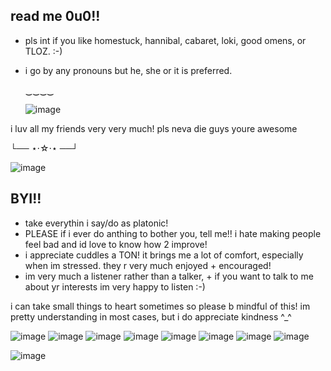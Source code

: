 ## read me 0u0!!

 - pls int if you like homestuck, hannibal, cabaret, loki, good omens, or TLOZ. :-)
 - 
     i go by any pronouns but he, she or it is preferred.

   ‿‿‿‿ 

   ![image](https://github.com/user-attachments/assets/da500027-c5f0-492e-be02-623bff6d5f50)

i luv all my friends very very much! pls neva die guys youre awesome

└── ⋆⋅☆⋅⋆ ──┘

![image](https://github.com/user-attachments/assets/8900521b-1624-48af-accd-e826be361d2d)


## BYI!!
- take everythin i say/do as platonic!
- PLEASE if i ever do anthing to bother you, tell me!! i hate making people feel bad and id love to know how 2 improve!
- i appreciate cuddles a TON! it brings me a lot of comfort, especially when im stressed. they r very much enjoyed + encouraged!
- im very much a listener rather than a talker, + if you want to talk to me about yr interests im very happy to listen :-)

 i can take small things to heart sometimes so please b mindful of this! im pretty understanding in most cases, but i do appreciate kindness ^_^

![image](https://github.com/user-attachments/assets/081d3d66-5ce2-467f-ab6b-8ccdb28a773a) ![image](https://github.com/user-attachments/assets/32ad627b-469c-4d3f-9669-9f6f54ef1044) ![image](https://github.com/user-attachments/assets/ddbcf6e6-b7ef-48fb-a26f-ef602dfdc790) ![image](https://github.com/user-attachments/assets/99b02196-e35b-461a-9d56-ebfcba86d66a) ![image](https://github.com/user-attachments/assets/d1182ac1-bc88-4400-83e5-a3fad265cba6) ![image](https://github.com/user-attachments/assets/007ad419-2621-4bfe-bd10-0ebae449ac15) ![image](https://github.com/user-attachments/assets/a74a6d34-56d0-4ba6-ad11-a99794be3f97) ![image](https://github.com/user-attachments/assets/86f9bf44-cd72-44b2-aabf-79d16207db05) 

![image](https://github.com/user-attachments/assets/1f68a066-e6ee-4c89-b3d2-53751854bf0a)






